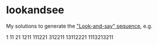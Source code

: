 # lookandsee

My solutions to generate the ["Look-and-say" sequence](https://en.wikipedia.org/wiki/Look-and-say_sequence), e.g.

  1
  11
  21
  1211
  111221
  312211
  13112221
  1113213211
